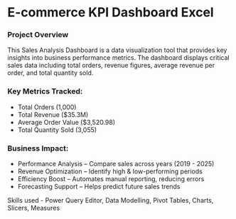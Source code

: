 # E-commerce KPI Dashboard Excel

### Project Overview
This Sales Analysis Dashboard is a data visualization tool that provides key insights into business performance metrics. The dashboard displays critical sales data including total orders, revenue figures, average revenue per order, and total quantity sold.

 ### Key Metrics Tracked:
- Total Orders (1,000)
- Total Revenue ($35.3M)
- Average Order Value ($3,520.98)
- Total Quantity Sold (3,055)

### Business Impact:
- Performance Analysis – Compare sales across years (2019 - 2025)
- Revenue Optimization – Identify high & low-performing periods
- Efficiency Boost – Automates manual reporting, reducing errors
- Forecasting Support – Helps predict future sales trends

Skills used - Power Query Editor, Data Modelling, Pivot Tables, Charts, Slicers, Measures
